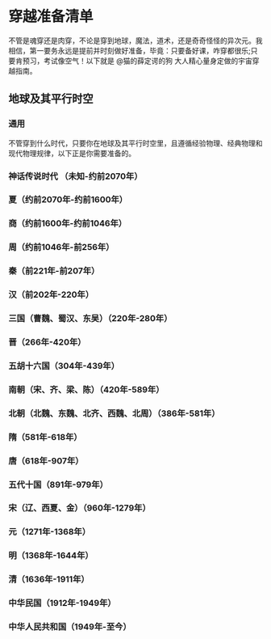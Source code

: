 # 穿越准备清单
不管是魂穿还是肉穿，不论是穿到地球，魔法，道术，还是奇奇怪怪的异次元。我相信，第一要务永远是提前并时刻做好准备，毕竟：只要备好课，咋穿都很乐;只要肯预习，考试像空气！以下就是 @猫的薛定谔的狗 大人精心量身定做的宇宙穿越指南。


## 地球及其平行时空

### 通用
不管穿到什么时代，只要你在地球及其平行时空里，且遵循经验物理、经典物理和现代物理规律，以下正是你需要准备的。

### 神话传说时代 （未知-约前2070年）
### 夏（约前2070年-约前1600年）
### 商（约前1600年-约前1046年）
### 周（约前1046年-前256年）
### 秦（前221年-前207年）
### 汉（前202年-220年）
### 三国（曹魏、蜀汉、东吴）（220年-280年）
### 晋（266年-420年）
### 五胡十六国（304年-439年）
### 南朝（宋、齐、梁、陈）（420年-589年）
### 北朝（北魏、东魏、北齐、西魏、北周）（386年-581年）
### 隋（581年-618年）
### 唐（618年-907年）
### 五代十国（891年-979年）
### 宋（辽、西夏、金）（960年-1279年）
### 元（1271年-1368年）
### 明（1368年-1644年）
### 清（1636年-1911年）
### 中华民国（1912年-1949年）
### 中华人民共和国（1949年-至今）
